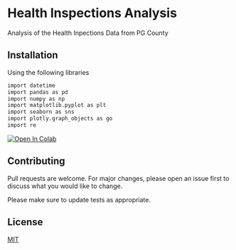 # Health Inspections Analysis

Analysis of the Health Inpections Data from PG County

## Installation

Using the following libraries

```bash
import datetime
import pandas as pd
import numpy as np
import matplotlib.pyplot as plt
import seaborn as sns
import plotly.graph_objects as go
import re
```
[![Open In Colab](https://colab.research.google.com/assets/colab-badge.svg)](https://colab.research.google.com/drive/1z27hFnQIX1nsXbMONUG_B6Rg_bDJarP3?authuser=1#scrollTo=9I-LL9DcLtR3)

## Contributing
Pull requests are welcome. For major changes, please open an issue first to discuss what you would like to change.

Please make sure to update tests as appropriate.

## License
[MIT](https://choosealicense.com/licenses/mit/)
